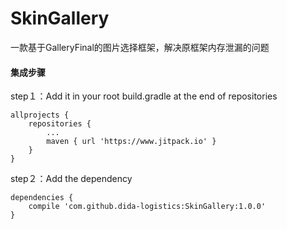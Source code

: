 # SkinGallery

一款基于GalleryFinal的图片选择框架，解决原框架内存泄漏的问题

#### 集成步骤
step１：Add it in your root build.gradle at the end of repositories

```
allprojects {
	repositories {
		...
		maven { url 'https://www.jitpack.io' }
	}
}
```

step２：Add the dependency

```
dependencies { 
	compile 'com.github.dida-logistics:SkinGallery:1.0.0'
}
```
